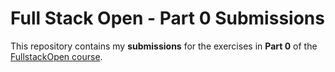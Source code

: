 # Full Stack Open - Part 0 Submissions

This repository contains my **submissions** for the exercises in **Part 0** of the [FullstackOpen course](https://fullstackopen.com/en/).
